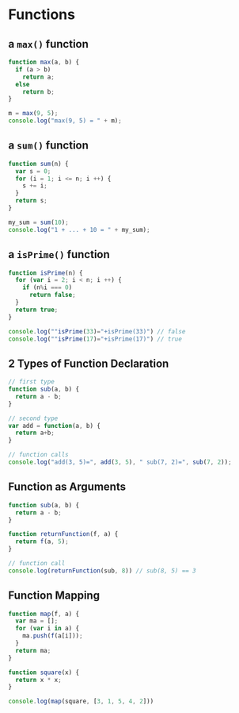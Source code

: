 # Functions

## a `max()` function

```js
function max(a, b) {
  if (a > b)
    return a;
  else
    return b;
}

m = max(9, 5);
console.log("max(9, 5) = " + m);
```

## a `sum()` function

```js
function sum(n) {
  var s = 0;
  for (i = 1; i <= n; i ++) {
    s += i;
  }
  return s;
}

my_sum = sum(10);
console.log("1 + ... + 10 = " + my_sum);
```

## a `isPrime()` function

```js
function isPrime(n) {
  for (var i = 2; i < n; i ++) {
    if (n%i === 0)
      return false;
  }
  return true;
}

console.log(""isPrime(33)="+isPrime(33)") // false
console.log(""isPrime(17)="+isPrime(17)") // true
```

## 2 Types of Function Declaration

```js
// first type
function sub(a, b) {
  return a - b;
}

// second type
var add = function(a, b) {
  return a+b;
}

// function calls
console.log("add(3, 5)=", add(3, 5), " sub(7, 2)=", sub(7, 2));
```

## Function as Arguments

```js
function sub(a, b) {
  return a - b;
}

function returnFunction(f, a) {
  return f(a, 5);
}

// function call
console.log(returnFunction(sub, 8)) // sub(8, 5) == 3
```

## Function Mapping

```js
function map(f, a) {
  var ma = [];
  for (var i in a) {
    ma.push(f(a[i]));
  }
  return ma;
}

function square(x) {
  return x * x;
}

console.log(map(square, [3, 1, 5, 4, 2]))
```